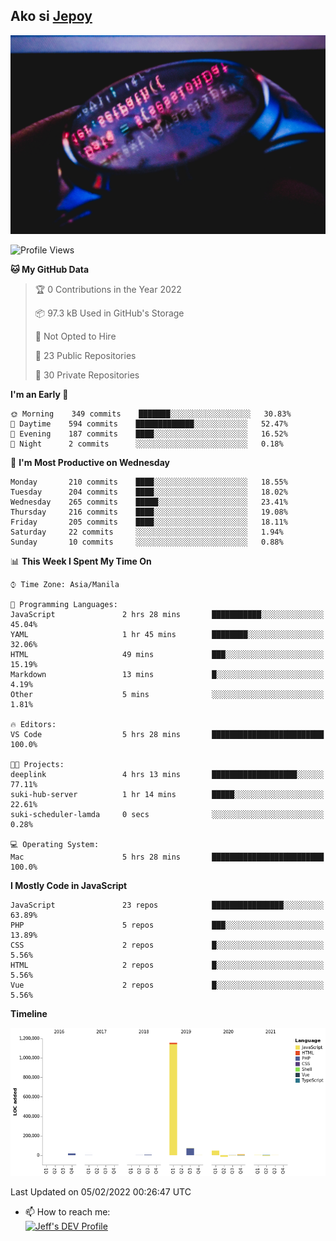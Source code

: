## Ako si [Jepoy](https://github.com/je-poy)
![je-poy-cover-img](imgs/cover.jpeg)

<!--START_SECTION:waka-->
![Profile Views](http://img.shields.io/badge/Profile%20Views-0-blue)

**🐱 My GitHub Data** 

> 🏆 0 Contributions in the Year 2022
 > 
> 📦 97.3 kB Used in GitHub's Storage 
 > 
> 🚫 Not Opted to Hire
 > 
> 📜 23 Public Repositories 
 > 
> 🔑 30 Private Repositories  
 > 
**I'm an Early 🐤** 

```text
🌞 Morning    349 commits    ███████░░░░░░░░░░░░░░░░░░   30.83% 
🌆 Daytime    594 commits    █████████████░░░░░░░░░░░░   52.47% 
🌃 Evening    187 commits    ████░░░░░░░░░░░░░░░░░░░░░   16.52% 
🌙 Night      2 commits      ░░░░░░░░░░░░░░░░░░░░░░░░░   0.18%

```
📅 **I'm Most Productive on Wednesday** 

```text
Monday       210 commits    ████░░░░░░░░░░░░░░░░░░░░░   18.55% 
Tuesday      204 commits    ████░░░░░░░░░░░░░░░░░░░░░   18.02% 
Wednesday    265 commits    █████░░░░░░░░░░░░░░░░░░░░   23.41% 
Thursday     216 commits    ████░░░░░░░░░░░░░░░░░░░░░   19.08% 
Friday       205 commits    ████░░░░░░░░░░░░░░░░░░░░░   18.11% 
Saturday     22 commits     ░░░░░░░░░░░░░░░░░░░░░░░░░   1.94% 
Sunday       10 commits     ░░░░░░░░░░░░░░░░░░░░░░░░░   0.88%

```


📊 **This Week I Spent My Time On** 

```text
⌚︎ Time Zone: Asia/Manila

💬 Programming Languages: 
JavaScript               2 hrs 28 mins       ███████████░░░░░░░░░░░░░░   45.04% 
YAML                     1 hr 45 mins        ████████░░░░░░░░░░░░░░░░░   32.06% 
HTML                     49 mins             ███░░░░░░░░░░░░░░░░░░░░░░   15.19% 
Markdown                 13 mins             █░░░░░░░░░░░░░░░░░░░░░░░░   4.19% 
Other                    5 mins              ░░░░░░░░░░░░░░░░░░░░░░░░░   1.81%

🔥 Editors: 
VS Code                  5 hrs 28 mins       █████████████████████████   100.0%

🐱‍💻 Projects: 
deeplink                 4 hrs 13 mins       ███████████████████░░░░░░   77.11% 
suki-hub-server          1 hr 14 mins        █████░░░░░░░░░░░░░░░░░░░░   22.61% 
suki-scheduler-lamda     0 secs              ░░░░░░░░░░░░░░░░░░░░░░░░░   0.28%

💻 Operating System: 
Mac                      5 hrs 28 mins       █████████████████████████   100.0%

```

**I Mostly Code in JavaScript** 

```text
JavaScript               23 repos            ████████████████░░░░░░░░░   63.89% 
PHP                      5 repos             ███░░░░░░░░░░░░░░░░░░░░░░   13.89% 
CSS                      2 repos             █░░░░░░░░░░░░░░░░░░░░░░░░   5.56% 
HTML                     2 repos             █░░░░░░░░░░░░░░░░░░░░░░░░   5.56% 
Vue                      2 repos             █░░░░░░░░░░░░░░░░░░░░░░░░   5.56%

```


**Timeline**

![Chart not found](https://raw.githubusercontent.com/je-poy/je-poy/main/charts/bar_graph.png) 


 Last Updated on 05/02/2022 00:26:47 UTC
<!--END_SECTION:waka-->

- 📫 How to reach me: <br />
[<img src="https://d2fltix0v2e0sb.cloudfront.net/dev-badge.svg" width="50" alt="Jeff's DEV Profile" />](https://dev.to/jepoy)
<!--
**je-poy/je-poy** is a ✨ _special_ ✨ repository because its `README.md` (this file) appears on your GitHub profile.

Here are some ideas to get you started:

- 🔭 I’m currently working on ...
- 🌱 I’m currently learning ...
- 👯 I’m looking to collaborate on ...
- 🤔 I’m looking for help with ...
- 💬 Ask me about ...

- 😄 Pronouns: ...
- ⚡ Fun fact: ...
-->
